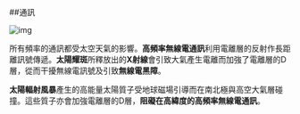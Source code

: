 ##通訊

![img](https://lh5.googleusercontent.com/9Bpd71SV55h8e-YNZRscRQL5MUCljqJp15DH9jyQNkI1BRDFGdzJZeSUUrOzrnNnwvuQ_VXdns2x8mXvhto2sGzPsPagfriNmgT93Uj838EqjCOyKQ8Jl7TgKDNq1ZWX8sL1SuYs)

所有頻率的通訊都受太空天氣的影響。**高頻率無線電通訊**利用電離層的反射作長距離訊號傳遞。**太陽耀斑**所釋放出的**X射線**會引致大氣產生電離而加強了電離層的D層，從而干擾無線電訊號及引致**無線電黑障**。

**太陽輻射風暴**產生的高能量太陽質子受地球磁場引導而在南北極與高空大氣層碰撞。這些質子亦會加強電離層的D層，**阻礙在高緯度的高頻率無線電通訊**。

